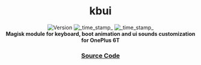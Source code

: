 <h1 align="center">kbui</h1>

<div align="center">
  <!-- Version -->
    <img src="https://img.shields.io/badge/Version-v1.0-blue.svg?longCache=true&style=popout-square"
      alt="Version" />
  <!-- Last Updated -->
    <img src="https://img.shields.io/badge/Updated-Feburary 1, 2021-green.svg?longCache=true&style=flat-square"
      alt="_time_stamp_" />
  <!-- Min Magisk -->
    <img src="https://img.shields.io/badge/MinMagisk-21.1-red.svg?longCache=true&style=flat-square"
      alt="_time_stamp_" /></div>

<div align="center">
  <strong>Magisk module for keyboard, boot animation and ui sounds customization for OnePlus 6T
</div>

<div align="center">
  <h3>
    <a href="https://github.com/saksham2811/kbui-magisk">
      Source Code
    </a>
    <span>
  </h3>
</div>

